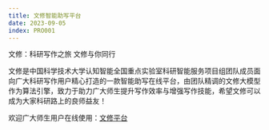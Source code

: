 ```yaml
---
title: 文修智能助写平台
date: 2023-09-05
index: PRO001
---
```


文修：科研写作之旅 文修与你同行

<!--more-->

文修是中国科学技术大学认知智能全国重点实验室科研智能服务项目组团队成员面向广大科研写作用户精心打造的一款智能助写在线平台，由团队精调的文修大模型作为算法引擎，致力于助力广大师生提升写作效率与增强写作技能，希望文修可以成为大家科研路上的良师益友！

欢迎广大师生用户在线使用：[文修平台](https://writelearn.bdaa.pro/)